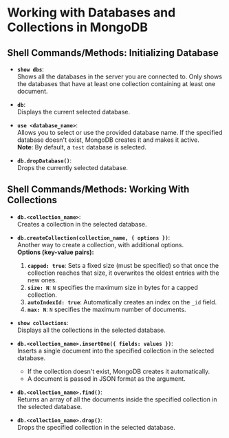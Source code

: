 # Working with Databases and Collections in MongoDB

## Shell Commands/Methods: Initializing Database

- **`show dbs`**:  
  Shows all the databases in the server you are connected to. Only shows the databases that have at least one collection containing at least one document.

- **`db`**:  
  Displays the current selected database.

- **`use <database_name>`**:  
  Allows you to select or use the provided database name. If the specified database doesn't exist, MongoDB creates it and makes it active.  
  **Note**: By default, a `test` database is selected.

- **`db.dropDatabase()`**:  
  Drops the currently selected database.

## Shell Commands/Methods: Working With Collections

- **`db.<collection_name>`**:  
  Creates a collection in the selected database.

- **`db.createCollection(collection_name, { options })`**:  
  Another way to create a collection, with additional options.  
  **Options (key-value pairs):**
  1. **`capped: true`**: Sets a fixed size (must be specified) so that once the collection reaches that size, it overwrites the oldest entries with the new ones.
  2. **`size: N`**: `N` specifies the maximum size in bytes for a capped collection.
  3. **`autoIndexId: true`**: Automatically creates an index on the `_id` field.
  4. **`max: N`**: `N` specifies the maximum number of documents.

- **`show collections`**:  
  Displays all the collections in the selected database.

- **`db.<collection_name>.insertOne({ fields: values })`**:  
  Inserts a single document into the specified collection in the selected database.  
  - If the collection doesn't exist, MongoDB creates it automatically.
  - A document is passed in JSON format as the argument.

- **`db.<collection_name>.find()`**:  
  Returns an array of all the documents inside the specified collection in the selected database.

- **`db.<collection_name>.drop()`**:  
  Drops the specified collection in the selected database.
